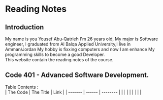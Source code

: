 # Reading Notes   
## Introduction
My name is you Yousef Abu-Qatrieh I'm 26 years old, My major is Software engineer, I graduated from Al Balqa Applied University,I live in Amman/Jordan
My hobby is fixxing computers and now I am enhance My programming skills to become a good Developer.   
This website contain the reading notes of the course.   
## Code 401 - Advanced Software Development.   
Table Contents :   
| The Code    | The Title   |  Link         |
| -------     |    ------   |  --------     |
|             |             |               |
|             |             |               |
